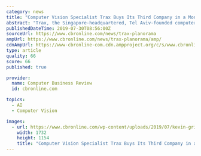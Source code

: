 ```yaml
---
category: news
title: "Computer Vision Specialist Trax Buys Its Third Company in a Month, Snapping Up French Rival"
abstract: "Trax, the Singapore-headquartered, Tel Aviv-founded computer vision and retail intelligence company has bought French rival Planorama for an undisclosed sum – it’s third acquisition in less than a month, bringing a direct rival into its embrace."
publishedDateTime: 2019-07-30T08:56:00Z
sourceUrl: https://www.cbronline.com/news/trax-planorama
ampUrl: https://www.cbronline.com/news/trax-planorama/amp/
cdnAmpUrl: https://www-cbronline-com.cdn.ampproject.org/c/s/www.cbronline.com/news/trax-planorama/amp/
type: article
quality: 66
score: 66
published: true

provider:
  name: Computer Business Review
  id: cbronline.com

topics:
  - AI
  - Computer Vision

images:
  - url: https://www.cbronline.com/wp-content/uploads/2019/07/kevin-grieve-pB7BFdtTFDg-unsplash.jpg
    width: 1732
    height: 1154
    title: "Computer Vision Specialist Trax Buys Its Third Company in a Month, Snapping Up French Rival"
---
```

